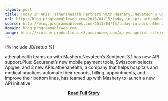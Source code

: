 ```yaml
---
layout: post
title: Today in APIs: athenahealth Partners with Mashery, Nevatech’s Upgraded API Support, and 3 New APIs
url: http://blog.programmableweb.com/2013/04/15/today-in-apis-athenahealth-partners-with-mashery-nevatechs-upgraded-api-support-and-3-new-apis/
source: http://blog.programmableweb.com/2013/04/15/today-in-apis-athenahealth-partners-with-mashery-nevatechs-upgraded-api-support-and-3-new-apis/
domain: blog.programmableweb.com
image: http://kinlane-productions.s3.amazonaws.com/ap-evangelist-site/curated/screenshots/9352_api500_com.png
---
```

{% include JB/setup %}<p>athenahealth teams up with Mashery.Nevatech’s Sentinent 3.1 has new API support.Plus: Securenet’s new mobile payment tools, Swisscom selects Apigee, and 3 new APIs.athenahealth, a company that helps hospitals and medical practices automate their records, billing, appointments, and improve their bottom lines, has teamed up with Mashery to launch a new API initiative.</p>
<center><p><a href="http://blog.programmableweb.com/2013/04/15/today-in-apis-athenahealth-partners-with-mashery-nevatechs-upgraded-api-support-and-3-new-apis/" style='padding:25px; font-sze:18px; font-weight: bold;'>Read Full Story</a></p></center>
